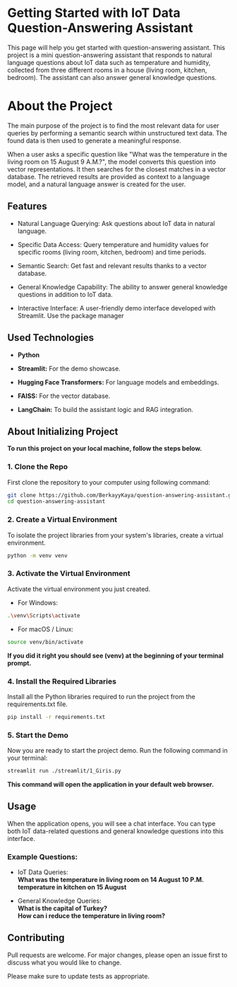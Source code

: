 # Getting Started with IoT Data Question-Answering Assistant

This page will help you get started with question-answering assistant.
This project is a mini question-answering assistant that responds to natural language questions about IoT data such as temperature and humidity, collected from three different rooms in a house (living room, kitchen, bedroom). The assistant can also answer general knowledge questions.

# About the Project
The main purpose of the project is to find the most relevant data for user queries by performing a semantic search within unstructured text data. The found data is then used to generate a meaningful response.

When a user asks a specific question like "What was the temperature in the living room on 15 August 9 A.M.?", the model converts this question into vector representations. It then searches for the closest matches in a vector database. The retrieved results are provided as context to a language model, and a natural language answer is created for the user.

## Features
- Natural Language Querying: Ask questions about IoT data in natural language.

- Specific Data Access: Query temperature and humidity values for specific rooms (living room, kitchen, bedroom) and time periods.

- Semantic Search: Get fast and relevant results thanks to a vector database.

- General Knowledge Capability: The ability to answer general knowledge questions in addition to IoT data.

- Interactive Interface: A user-friendly demo interface developed with Streamlit.
Use the package manager

## Used Technologies
- **Python**

- **Streamlit:** For the demo showcase.

- **Hugging Face Transformers:** For language models and embeddings.

- **FAISS:** For the vector database.

- **LangChain:** To build the assistant logic and RAG integration.

## About Initializing Project
**To run this project on your local machine, follow the steps below.**

### 1. Clone the Repo
First clone the repository to your computer using following command:
```bash
git clone https://github.com/BerkayyKaya/question-answering-assistant.git
cd question-answering-assistant
```
### 2. Create a Virtual Environment 
To isolate the project libraries from your system's libraries, create a virtual environment.

```bash
python -m venv venv
```

### 3. Activate the Virtual Environment
Activate the virtual environment you just created.

- For Windows:
```bash
.\venv\Scripts\activate
```

- For macOS / Linux:
```bash
source venv/bin/activate
```
**If you did it right you should see (venv) at the beginning of your terminal prompt.**

### 4. Install the Required Libraries
Install all the Python libraries required to run the project from the requirements.txt file.

```bash
pip install -r requirements.txt
```

### 5. Start the Demo
Now you are ready to start the project demo. Run the following command in your terminal:

```bash
streamlit run ./streamlit/1_Giris.py
```
**This command will open the application in your default web browser.**

## Usage

When the application opens, you will see a chat interface. You can type both IoT data-related questions and general knowledge questions into this interface.

### Example Questions:
- IoT Data Queries:\
**What was the temperature in living room on 14 August 10 P.M.**\
**temperature in kitchen on 15 August**

- General Knowledge Queries:\
**What is the capital of Turkey?**\
**How can i reduce the temperature in living room?** 

## Contributing

Pull requests are welcome. For major changes, please open an issue first
to discuss what you would like to change.

Please make sure to update tests as appropriate.
